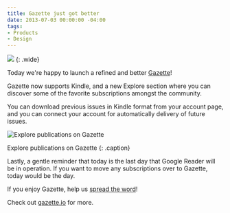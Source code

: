 ```yaml
---
title: Gazette just got better
date: 2013-07-03 00:00:00 -04:00
tags:
- Products
- Design
---
```


![](/uploads/gazette-ipad-kindle.png)
{: .wide}

Today we're happy to launch a refined and better [Gazette](http://gazette.io)!

Gazette now supports Kindle, and a new Explore section where you can discover some of the favorite subscriptions amongst the community.

You can download previous issues in Kindle format from your account page, and you can connect your account for automatically delivery of future issues.



![Explore publications on Gazette](/uploads/gazette-explore.png)

Explore publications on Gazette
{: .caption}

Lastly, a gentle reminder that today is the last day that Google Reader will be in operation. If you want to move any subscriptions over to Gazette, today would be the day.

If you enjoy Gazette, help us [spread the word](http://twitter.com/gazette)!

Check out [gazette.io](http://gazette.io) for more.
